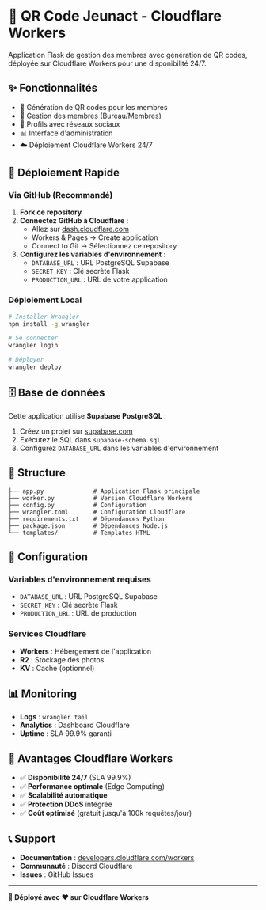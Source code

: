 # 🚀 QR Code Jeunact - Cloudflare Workers

Application Flask de gestion des membres avec génération de QR codes, déployée sur Cloudflare Workers pour une disponibilité 24/7.

## ✨ Fonctionnalités

- 📱 Génération de QR codes pour les membres
- 👥 Gestion des membres (Bureau/Membres)
- 🔗 Profils avec réseaux sociaux
- 📊 Interface d'administration
- ☁️ Déploiement Cloudflare Workers 24/7

## 🚀 Déploiement Rapide

### Via GitHub (Recommandé)

1. **Fork ce repository**
2. **Connectez GitHub à Cloudflare** :
   - Allez sur [dash.cloudflare.com](https://dash.cloudflare.com)
   - Workers & Pages → Create application
   - Connect to Git → Sélectionnez ce repository
3. **Configurez les variables d'environnement** :
   - `DATABASE_URL` : URL PostgreSQL Supabase
   - `SECRET_KEY` : Clé secrète Flask
   - `PRODUCTION_URL` : URL de votre application

### Déploiement Local

```bash
# Installer Wrangler
npm install -g wrangler

# Se connecter
wrangler login

# Déployer
wrangler deploy
```

## 🗄️ Base de données

Cette application utilise **Supabase PostgreSQL** :

1. Créez un projet sur [supabase.com](https://supabase.com)
2. Exécutez le SQL dans `supabase-schema.sql`
3. Configurez `DATABASE_URL` dans les variables d'environnement

## 📁 Structure

```
├── app.py              # Application Flask principale
├── worker.py           # Version Cloudflare Workers
├── config.py           # Configuration
├── wrangler.toml       # Configuration Cloudflare
├── requirements.txt    # Dépendances Python
├── package.json        # Dépendances Node.js
└── templates/          # Templates HTML
```

## 🔧 Configuration

### Variables d'environnement requises

- `DATABASE_URL` : URL PostgreSQL Supabase
- `SECRET_KEY` : Clé secrète Flask
- `PRODUCTION_URL` : URL de production

### Services Cloudflare

- **Workers** : Hébergement de l'application
- **R2** : Stockage des photos
- **KV** : Cache (optionnel)

## 📊 Monitoring

- **Logs** : `wrangler tail`
- **Analytics** : Dashboard Cloudflare
- **Uptime** : SLA 99.9% garanti

## 🎯 Avantages Cloudflare Workers

- ✅ **Disponibilité 24/7** (SLA 99.9%)
- ✅ **Performance optimale** (Edge Computing)
- ✅ **Scalabilité automatique**
- ✅ **Protection DDoS** intégrée
- ✅ **Coût optimisé** (gratuit jusqu'à 100k requêtes/jour)

## 📞 Support

- **Documentation** : [developers.cloudflare.com/workers](https://developers.cloudflare.com/workers/)
- **Communauté** : Discord Cloudflare
- **Issues** : GitHub Issues

---

**🚀 Déployé avec ❤️ sur Cloudflare Workers**